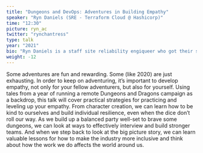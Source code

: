 ```yaml
---
title: "Dungeons and DevOps: Adventures in Building Empathy"
speaker: "Ryn Daniels (SRE - Terraform Cloud @ Hashicorp)"
time: "12:30"
picture: ryn_ac
twitter: "rynchantress"
type: talk
year: "2021"
bio: "Ryn Daniels is a staff site reliability engiqueer who got their start in programming with TI-80 calculators back when GeoCities was still cool. Their work has focused on infrastructure operability, sustainable on-call practices, and the design of effective and empathetic engineering cultures. They are the co-author of O’Reilly’s Effective DevOps and have spoken at numerous industry conferences on devops engineering and culture topics. Ryn lives in Berlin, Germany with a perfectly reasonable number of cats and in their spare time can often be found powerlifting, playing cello, or handcrafting knitted server koozies for the data center."
weight: -12
---
```


Some adventures are fun and rewarding. Some (like 2020) are just exhausting. In order to keep on adventuring, it’s important to develop empathy, not only for your fellow adventurers, but also for yourself. Using tales from a year of running a remote Dungeons and Dragons campaign as a backdrop, this talk will cover practical strategies for practicing and leveling up your empathy. From character creation, we can learn how to be kind to ourselves and build individual resilience, even when the dice don’t roll our way. As we build up a balanced party well-set to brave some dungeons, we can look at ways to effectively interview and build stronger teams. And when we step back to look at the big picture story, we can learn valuable lessons for how to make the industry more inclusive and think about how the work we do affects the world around us.